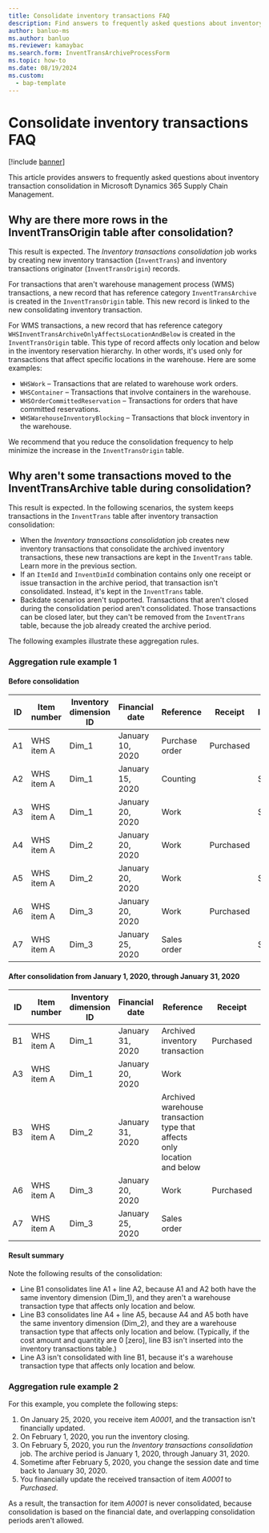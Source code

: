 ```yaml
---
title: Consolidate inventory transactions FAQ
description: Find answers to frequently asked questions about inventory transaction consolidation in Microsoft Dynamics 365 Supply Chain Management.
author: banluo-ms
ms.author: banluo
ms.reviewer: kamaybac
ms.search.form: InventTransArchiveProcessForm
ms.topic: how-to
ms.date: 08/19/2024
ms.custom: 
  - bap-template
---
```


# Consolidate inventory transactions FAQ

[!include [banner](../includes/banner.md)]

This article provides answers to frequently asked questions about inventory transaction consolidation in Microsoft Dynamics 365 Supply Chain Management.

## Why are there more rows in the InventTransOrigin table after consolidation?

This result is expected. The *Inventory transactions consolidation* job works by creating new inventory transaction (`InventTrans`) and inventory transactions originator (`InventTransOrigin`) records.

For transactions that aren't warehouse management process (WMS) transactions, a new record that has reference category `InventTransArchive` is created in the `InventTransOrigin` table. This new record is linked to the new consolidating inventory transaction.

For WMS transactions, a new record that has reference category `WHSInventTransArchiveOnlyAffectsLocationAndBelow` is created in the `InventTransOrigin` table. This type of record affects only location and below in the inventory reservation hierarchy. In other words, it's used only for transactions that affect specific locations in the warehouse. Here are some examples:

- `WHSWork` – Transactions that are related to warehouse work orders.
- `WHSContainer` – Transactions that involve containers in the warehouse.
- `WHSOrderCommittedReservation` – Transactions for orders that have committed reservations.
- `WHSWarehouseInventoryBlocking` – Transactions that block inventory in the warehouse.

We recommend that you reduce the consolidation frequency to help minimize the increase in the `InventTransOrigin` table.

<!-- (KFM: Replace this when the feature is available)
You can further optimize storage using the *Archive with Dataverse long term retention* feature to remove and archive old records from the `InventTransOrigin` table. Learn more in [Archive Dynamics 365 Supply Chain Management Inventory transactions data](../../fin-ops-core/dev-itpro/sysadmin/archive-inventory.md). -->

## Why aren't some transactions moved to the InventTransArchive table during consolidation?

This result is expected. In the following scenarios, the system keeps transactions in the `InventTrans` table after inventory transaction consolidation:

- When the *Inventory transactions consolidation* job creates new inventory transactions that consolidate the archived inventory transactions, these new transactions are kept in the `InventTrans` table. Learn more in the previous section.
- If an `ItemId` and `InventDimId` combination contains only one receipt or issue transaction in the archive period, that transaction isn't consolidated. Instead, it's kept in the `InventTrans` table.
- Backdate scenarios aren't supported. Transactions that aren't closed during the consolidation period aren't consolidated. Those transactions can be closed later, but they can't be removed from the `InventTrans` table, because the job already created the archive period.

The following examples illustrate these aggregation rules.

### Aggregation rule example 1

#### Before consolidation

| ID | Item number | Inventory dimension ID | Financial date | Reference | Receipt | Issue | Quantity |
|---|---|---|---|---|---|---|---|
| A1 | WHS item A | Dim_1 | January 10, 2020 | Purchase order | Purchased | | 10 |
| A2 | WHS item A | Dim_1 | January 15, 2020 | Counting | | Sold | -3 |
| A3 | WHS item A | Dim_1 | January 20, 2020 | Work | | Sold | -7 |
| A4 | WHS item A | Dim_2 | January 20, 2020 | Work | Purchased | | 7 |
| A5 | WHS item A | Dim_2 | January 20, 2020 | Work | | Sold | -7 |
| A6 | WHS item A | Dim_3 | January 20, 2020 | Work | Purchased | | 7 |
| A7 | WHS item A | Dim_3 | January 25, 2020 | Sales order | | Sold | -7 |

#### After consolidation from January 1, 2020, through January 31, 2020

| ID | Item number | Inventory dimension ID | Financial date | Reference | Receipt | Issue | Quantity |
|---|---|---|---|---|---|---|---|
| B1 | WHS item A | Dim_1 | January 31, 2020 | Archived inventory transaction | Purchased | | 7 |
| A3 | WHS item A | Dim_1 | January 20, 2020 | Work | | Sold | -7 |
| B3 | WHS item A | Dim_2 | January 31, 2020 | Archived warehouse transaction type that affects only location and below | | Sold | 0 |
| A6 | WHS item A | Dim_3 | January 20, 2020 | Work | Purchased | | 7 |
| A7 | WHS item A | Dim_3 | January 25, 2020 | Sales order | | Sold | -7 |

#### Result summary

Note the following results of the consolidation:

- Line B1 consolidates line A1 &plus; line A2, because A1 and A2 both have the same inventory dimension (Dim\_1), and they aren't a warehouse transaction type that affects only location and below.
- Line B3 consolidates line A4 &plus; line A5, because A4 and A5 both have the same inventory dimension (Dim\_2), and they are a warehouse transaction type that affects only location and below. (Typically, if the cost amount and quantity are 0 \[zero\], line B3 isn't inserted into the inventory transactions table.)
- Line A3 isn't consolidated with line B1, because it's a warehouse transaction type that affects only location and below.

### Aggregation rule example 2

For this example, you complete the following steps:

1. On January 25, 2020, you receive item *A0001*, and the transaction isn't financially updated.
1. On February 1, 2020, you run the inventory closing.
1. On February 5, 2020, you run the *Inventory transactions consolidation* job. The archive period is January 1, 2020, through January 31, 2020.
1. Sometime after February 5, 2020, you change the session date and time back to January 30, 2020.
1. You financially update the received transaction of item *A0001* to *Purchased*.

As a result, the transaction for item *A0001* is never consolidated, because consolidation is based on the financial date, and overlapping consolidation periods aren't allowed.
